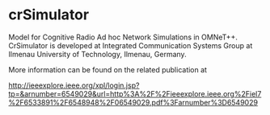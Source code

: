 crSimulator
===========

Model for Cognitive Radio Ad hoc Network Simulations in OMNeT++. CrSimulator is developed at Integrated Communication Systems Group
at Ilmenau University of Technology, Ilmenau, Germany.

More information can be found on the related publication at 

http://ieeexplore.ieee.org/xpl/login.jsp?tp=&arnumber=6549029&url=http%3A%2F%2Fieeexplore.ieee.org%2Fiel7%2F6533891%2F6548948%2F06549029.pdf%3Farnumber%3D6549029
